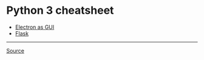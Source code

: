# Python 3 cheatsheet

* [Electron as GUI](https://www.fyears.org/2015/06/electron-as-gui-of-python-apps.html)
* [Flask](http://flask.pocoo.org/docs/0.12/)

***

[Source](https://docs.python.org/3/tutorial/)
